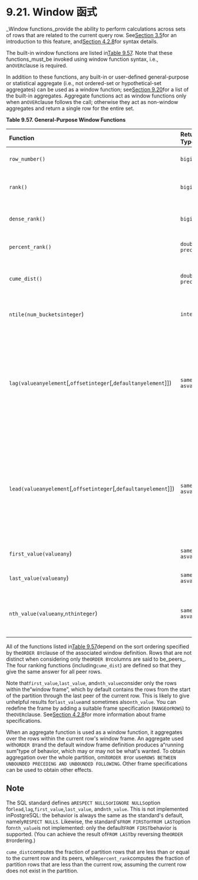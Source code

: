 # 9.21. Window 函式

\_Window functions\_provide the ability to perform calculations across sets of rows that are related to the current query row. See[Section 3.5](https://www.postgresql.org/docs/10/static/tutorial-window.html)for an introduction to this feature, and[Section 4.2.8](https://www.postgresql.org/docs/10/static/sql-expressions.html#syntax-window-functions)for syntax details.

The built-in window functions are listed in[Table 9.57](https://www.postgresql.org/docs/10/static/functions-window.html#functions-window-table). Note that these functions\_must\_be invoked using window function syntax, i.e., an`OVER`clause is required.

In addition to these functions, any built-in or user-defined general-purpose or statistical aggregate \(i.e., not ordered-set or hypothetical-set aggregates\) can be used as a window function; see[Section 9.20](https://www.postgresql.org/docs/10/static/functions-aggregate.html)for a list of the built-in aggregates. Aggregate functions act as window functions only when an`OVER`clause follows the call; otherwise they act as non-window aggregates and return a single row for the entire set.

**Table 9.57. General-Purpose Window Functions**

| Function | Return Type | Description |
| :--- | :--- | :--- |
| `row_number()` | `bigint` | number of the current row within its partition, counting from 1 |
| `rank()` | `bigint` | rank of the current row with gaps; same as`row_number`of its first peer |
| `dense_rank()` | `bigint` | rank of the current row without gaps; this function counts peer groups |
| `percent_rank()` | `double precision` | relative rank of the current row: \(`rank`- 1\) / \(total partition rows - 1\) |
| `cume_dist()` | `double precision` | cumulative distribution: \(number of partition rows preceding or peer with current row\) / total partition rows |
| `ntile(num_bucketsinteger`\) | `integer` | integer ranging from 1 to the argument value, dividing the partition as equally as possible |
| `lag(valueanyelement`\[,`offsetinteger`\[,`defaultanyelement`\]\]\) | `same type asvalue` | returns`value`_\_evaluated at the row that is_`offset`_rows before the current row within the partition; if there is no such row, instead return_`default`_\(which must be of the same type as_`value`_\). Both_`offset`_and_`default`_are evaluated with respect to the current row. If omitted,_`offset`_defaults to 1 and_`default`\_to null |
| `lead(valueanyelement`\[,`offsetinteger`\[,`defaultanyelement`\]\]\) | `same type asvalue` | returns`value`_\_evaluated at the row that is_`offset`_rows after the current row within the partition; if there is no such row, instead return_`default`_\(which must be of the same type as_`value`_\). Both_`offset`_and_`default`_are evaluated with respect to the current row. If omitted,_`offset`_defaults to 1 and_`default`\_to null |
| `first_value(valueany`\) | `same type asvalue` | returns\_`value`\_evaluated at the row that is the first row of the window frame |
| `last_value(valueany`\) | `same type asvalue` | returns\_`value`\_evaluated at the row that is the last row of the window frame |
| `nth_value(valueany`,`nthinteger`\) | `same type asvalue` | returns`value`_\_evaluated at the row that is the_`nth`\_row of the window frame \(counting from 1\); null if no such row |

All of the functions listed in[Table 9.57](https://www.postgresql.org/docs/10/static/functions-window.html#functions-window-table)depend on the sort ordering specified by the`ORDER BY`clause of the associated window definition. Rows that are not distinct when considering only the`ORDER BY`columns are said to be_peers_. The four ranking functions \(including`cume_dist`\) are defined so that they give the same answer for all peer rows.

Note that`first_value`,`last_value`, and`nth_value`consider only the rows within the“window frame”, which by default contains the rows from the start of the partition through the last peer of the current row. This is likely to give unhelpful results for`last_value`and sometimes also`nth_value`. You can redefine the frame by adding a suitable frame specification \(`RANGE`or`ROWS`\) to the`OVER`clause. See[Section 4.2.8](https://www.postgresql.org/docs/10/static/sql-expressions.html#syntax-window-functions)for more information about frame specifications.

When an aggregate function is used as a window function, it aggregates over the rows within the current row's window frame. An aggregate used with`ORDER BY`and the default window frame definition produces a“running sum”type of behavior, which may or may not be what's wanted. To obtain aggregation over the whole partition, omit`ORDER BY`or use`ROWS BETWEEN UNBOUNDED PRECEDING AND UNBOUNDED FOLLOWING`. Other frame specifications can be used to obtain other effects.

## Note

The SQL standard defines a`RESPECT NULLS`or`IGNORE NULLS`option for`lead`,`lag`,`first_value`,`last_value`, and`nth_value`. This is not implemented inPostgreSQL: the behavior is always the same as the standard's default, namely`RESPECT NULLS`. Likewise, the standard's`FROM FIRST`or`FROM LAST`option for`nth_value`is not implemented: only the default`FROM FIRST`behavior is supported. \(You can achieve the result of`FROM LAST`by reversing the`ORDER BY`ordering.\)

`cume_dist`computes the fraction of partition rows that are less than or equal to the current row and its peers, while`percent_rank`computes the fraction of partition rows that are less than the current row, assuming the current row does not exist in the partition.

